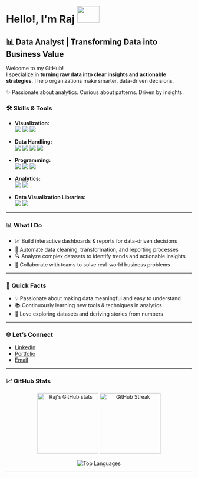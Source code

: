 # Hello!, I'm Raj <img src="https://media2.giphy.com/media/eDfEKRdCdvtpMopxYM/giphy.gif" width="60" height="45" />
 
## 📊 Data Analyst | Transforming Data into Business Value  

Welcome to my GitHub!  
I specialize in **turning raw data into clear insights and actionable strategies**.  I help organizations make smarter, data-driven decisions.

✨ Passionate about analytics. Curious about patterns. Driven by insights.  


### 🛠️ Skills & Tools  

- **Visualization:**  
  <img src="https://img.shields.io/badge/Power%20BI-F2C811?style=for-the-badge&logo=power-bi&logoColor=black"/> 
  <img src="https://img.shields.io/badge/Tableau-E97627?style=for-the-badge&logo=tableau&logoColor=white"/> 
  <img src="https://img.shields.io/badge/Excel-217346?style=for-the-badge&logo=microsoft-excel&logoColor=white"/>  

- **Data Handling:**  
  <img src="https://img.shields.io/badge/SQL-4479A1?style=for-the-badge&logo=postgresql&logoColor=white"/> 
  <img src="https://img.shields.io/badge/Advanced%20Excel-217346?style=for-the-badge&logo=microsoft-excel&logoColor=white"/> 
  <img src="https://img.shields.io/badge/Power%20Query-0078D4?style=for-the-badge&logo=microsoft&logoColor=white"/> 
  <img src="https://img.shields.io/badge/SSIS-CC2927?style=for-the-badge&logo=microsoft-sql-server&logoColor=white"/>  

- **Programming:**  
  <img src="https://img.shields.io/badge/Python-3776AB?style=for-the-badge&logo=python&logoColor=white"/> 
  <img src="https://img.shields.io/badge/Pandas-150458?style=for-the-badge&logo=pandas&logoColor=white"/> 
  <img src="https://img.shields.io/badge/NumPy-013243?style=for-the-badge&logo=numpy&logoColor=white"/>  

- **Analytics:**  
  <img src="https://img.shields.io/badge/DAX-F2C811?style=for-the-badge&logo=power-bi&logoColor=black"/> 
  <img src="https://img.shields.io/badge/Excel%20Formulas-217346?style=for-the-badge&logo=microsoft-excel&logoColor=white"/>  

- **Data Visualization Libraries:**  
  <img src="https://img.shields.io/badge/Matplotlib-11557C?style=for-the-badge&logo=plotly&logoColor=white"/> 
  <img src="https://img.shields.io/badge/Seaborn-3182BD?style=for-the-badge&logo=python&logoColor=white"/>  


---

### 📊 What I Do  

- 📈 Build interactive dashboards & reports for data-driven decisions  
- 🔄 Automate data cleaning, transformation, and reporting processes  
- 🔍 Analyze complex datasets to identify trends and actionable insights  
- 🤝 Collaborate with teams to solve real-world business problems  

---

### 🚀 Quick Facts  

- 💡 Passionate about making data meaningful and easy to understand  
- 📚 Continuously learning new tools & techniques in analytics  
- 🔎 Love exploring datasets and deriving stories from numbers  

---

### 🌐 Let’s Connect  

- [LinkedIn](https://www.linkedin.com/)  
- [Portfolio](https://www.freelancer.com/u/rajvkr32)  
- [Email](rajvkr32@gmail.com)  

---

### 📈 GitHub Stats  

<p align="center">
  <img src="https://github-readme-stats.vercel.app/api?username=rajvkr&show_icons=true&theme=radical" alt="Raj's GitHub stats" height="165"/>
  <img src="https://github-readme-streak-stats.herokuapp.com/?user=rajvkr&theme=radical" alt="GitHub Streak" height="165"/>
</p>  

<p align="center">
  <img src="https://github-readme-stats.vercel.app/api/top-langs/?username=rajvkr&layout=compact&theme=radical" alt="Top Languages"/>
</p>  

---

<!--
**rajvkr/rajvkr** is a ✨ special ✨ repository because its `README.md` (this file) appears on your GitHub profile.
-->
